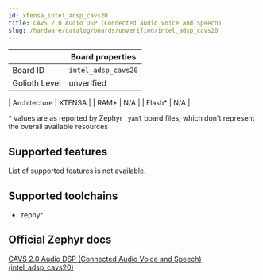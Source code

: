 ```yaml
---
id: xtensa_intel_adsp_cavs20
title: CAVS 2.0 Audio DSP (Connected Audio Voice and Speech)
slug: /hardware/catalog/boards/unverified/intel_adsp_cavs20
---
```


[//]: # (This is an auto-generated file, do not edit! Changes to it will be lost upon re-generation)



|                | Board properties     |
| -------------  | -------------------- |
| Board ID       | `intel_adsp_cavs20` |
| Golioth Level  | unverified       |

| Architecture   | XTENSA |
| RAM*           | N/A |
| Flash*         | N/A |

\* values are as reported by Zephyr `.yaml` board files, which don't represent the overall available resources



## Supported features

List of supported features is not available.

## Supported toolchains

* zephyr

## Official Zephyr docs

[CAVS 2.0 Audio DSP (Connected Audio Voice and Speech) (intel_adsp_cavs20)](https://docs.zephyrproject.org/latest/boards/xtensa/intel_adsp_cavs20/doc/index.html)
